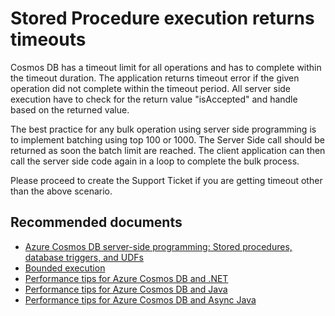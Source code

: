 <properties
	pageTitle="Request Timeout"
	description="Request Timeout"
	service="microsoft.documentdb"
	resource="databaseAccounts"
	authors="balaksms"
	displayOrder="85"
	selfHelpType="resource"
	supportTopicIds="32597555"
	resourceTags=""
	productPesIds="15585"
	cloudEnvironments="public"
/>

# Stored Procedure execution returns timeouts

Cosmos DB has a timeout limit for all operations and has to complete within the timeout duration.  The application returns timeout error if the given operation did not complete within the timeout period.  All server side execution have to check for the return value "isAccepted" and handle based on the returned value.  

The best practice for any bulk operation using server side programming is to implement batching using top 100 or 1000. The Server Side call  should be returned as soon the batch limit are reached. The client application can then call the server side code again in a loop to complete the bulk process.

Please proceed to create the Support Ticket if you are getting timeout other than the above scenario.


## **Recommended documents**

* [Azure Cosmos DB server-side programming: Stored procedures, database triggers, and UDFs](https://docs.microsoft.com/azure/cosmos-db/programming)
* [Bounded execution](https://docs.microsoft.com/azure/cosmos-db/programming#bounded-execution)
* [Performance tips for Azure Cosmos DB and .NET](https://docs.microsoft.com/azure/cosmos-db/performance-tips)
* [Performance tips for Azure Cosmos DB and Java](https://docs.microsoft.com/azure/cosmos-db/performance-tips-java)
* [Performance tips for Azure Cosmos DB and Async Java](https://docs.microsoft.com/azure/cosmos-db/performance-tips-async-java)
